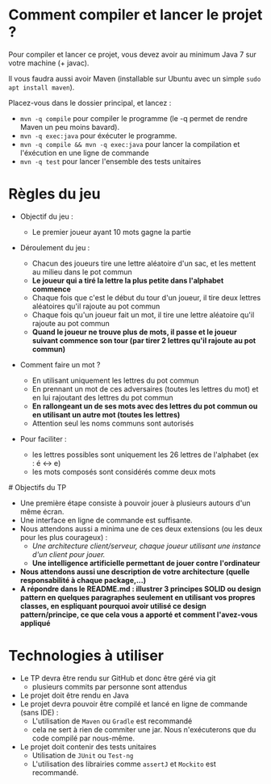 # Comment compiler et lancer le projet ?

Pour compiler et lancer ce projet, vous devez avoir au minimum Java 7 sur votre machine (+ javac).

Il vous faudra aussi avoir Maven (installable sur Ubuntu avec un simple `sudo apt install maven`).

Placez-vous dans le dossier principal, et lancez :
  * `mvn -q compile` pour compiler le programme (le -q permet de rendre Maven un peu moins bavard).
  * `mvn -q exec:java` pour éxécuter le programme.
  * `mvn -q compile && mvn -q exec:java` pour lancer la compilation et l'éxécution en une ligne de commande
  * `mvn -q test` pour lancer l'ensemble des tests unitaires


# Règles du jeu

  * Objectif du jeu :
    * Le premier joueur ayant 10 mots gagne la partie

  * Déroulement du jeu :
    * Chacun des joueurs tire une lettre aléatoire d'un sac, et les mettent au milieu dans le pot commun
    * **Le joueur qui a tiré la lettre la plus petite dans l'alphabet commence**
    * Chaque fois que c'est le début du tour d'un joueur, il tire deux lettres aléatoires qu'il rajoute au pot commun
    * Chaque fois qu'un joueur fait un mot, il tire une lettre aléatoire qu'il rajoute au pot commun
    * **Quand le joueur ne trouve plus de mots, il passe et le joueur suivant commence son tour (par tirer 2 lettres qu'il rajoute au pot commun)**

  * Comment faire un mot ?
    * En utilisant uniquement les lettres du pot commun
    * En prennant un mot de ces adversaires (toutes les lettres du mot) et en lui rajoutant des lettres du pot commun
    * **En rallongeant un de ses mots avec des lettres du pot commun ou en utilisant un autre mot (toutes les lettres)**
    * Attention seul les noms communs sont autorisés

  * Pour faciliter :
    * les lettres possibles sont uniquement les 26 lettres de l'alphabet (ex : é <-> e)
    * les mots composés sont considérés comme deux mots

# Objectifs du TP

  * Une première étape consiste à pouvoir jouer à plusieurs autours d'un même écran.
  * Une interface en ligne de commande est suffisante.
  * Nous attendons aussi a minima une de ces deux extensions (ou les deux pour les plus courageux) :
    * *Une architecture client/serveur, chaque joueur utilisant une instance d'un client pour jouer.*
    * **Une intelligence artificielle permettant de jouer contre l'ordinateur**
  * **Nous attendons aussi une description de votre architecture (quelle responsabilité à chaque package,...)**
  * **A répondre dans le README.md : illustrer 3 principes SOLID ou design pattern en quelques paragraphes seulement en utilisant vos propres classes, en espliquant pourquoi avoir utilisé ce design pattern/principe, ce que cela vous a apporté et comment l'avez-vous appliqué**

# Technologies à utiliser

  * Le TP devra être rendu sur GitHub et donc être géré via git
    * plusieurs commits par personne sont attendus
  * Le projet doit être rendu en Java
  * Le projet devra pouvoir être compilé et lancé en ligne de commande (sans IDE) :
    * L'utilisation de `Maven` ou `Gradle` est recommandé
    * cela ne sert à rien de commiter une jar. Nous n'exécuterons que du code compilé par nous-même.
  * Le projet doit contenir des tests unitaires
    * Utilisation de `JUnit` ou `Test-ng`
    * L'utilisation des librairies comme `assertJ` et `Mockito` est recommandé.
